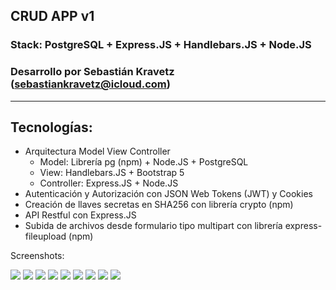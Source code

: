 ## CRUD APP v1 

### Stack: PostgreSQL + Express.JS + Handlebars.JS + Node.JS
### Desarrollo por Sebastián Kravetz (sebastiankravetz@icloud.com)

---

## Tecnologías:
* Arquitectura Model View Controller
  - Model: Librería pg (npm) + Node.JS + PostgreSQL 
  - View: Handlebars.JS + Bootstrap 5
  - Controller: Express.JS + Node.JS
* Autenticación y Autorización con JSON Web Tokens (JWT) y Cookies
* Creación de llaves secretas en SHA256 con librería crypto (npm)
* API Restful con Express.JS
* Subida de archivos desde formulario tipo multipart con librería express-fileupload (npm)
 

Screenshots:

![](https://i.ibb.co/Nx7S3bj/skate1.jpg)
![](https://i.ibb.co/sW54N61/skate2.jpg)
![](https://i.ibb.co/4dS6nkN/skate3.jpg)
![](https://i.ibb.co/gS2Bz2j/skate4.jpg)
![](https://i.ibb.co/NjKrd5K/skate5.jpg)
![](https://i.ibb.co/zGFLWXz/skate6.jpg)
![](https://i.ibb.co/FsCG1xh/skate7.jpg)
![](https://i.ibb.co/PzNFk0V/skate8.jpg)
![](https://i.ibb.co/30RLpW5/skate9.jpg)
